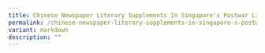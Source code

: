 ```yaml
---
title: Chinese Newspaper Literary Supplements In Singapore's Postwar Literary Scene
permalink: /chinese-newspaper-literary-supplements-in-singapore-s-postwar-literary-scene/
variant: markdown
description: ""
---
```

